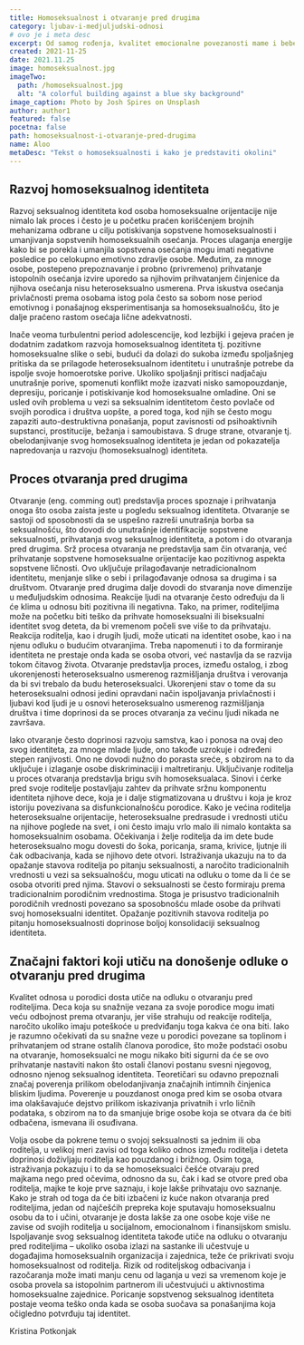 ```yaml
---
title: Homoseksualnost i otvaranje pred drugima
category: ljubav-i-medjuljudski-odnosi
# ovo je i meta desc
excerpt: Od samog rođenja, kvalitet emocionalne povezanosti mame i bebe (ili primarnog staratelja) od izuzetnog je značaja za formiranje ličnosti...
created: 2021-11-25
date: 2021.11.25
image: homoseksualnost.jpg
imageTwo:
  path: /homoseksualnost.jpg
  alt: "A colorful building against a blue sky background"
image_caption: Photo by Josh Spires on Unsplash
author: author1
featured: false
pocetna: false
path: homoseksualnost-i-otvaranje-pred-drugima
name: Aloo
metaDesc: "Tekst o homoseksualnosti i kako je predstaviti okolini"
---
```



## Razvoj homoseksualnog identiteta

Razvoj seksualnog identiteta kod osoba homoseksualne orijentacije nije nimalo lak proces i često je u početku praćen korišćenjem brojnih mehanizama odbrane u cilju potiskivanja sopstvene homoseksualnosti i umanjivanja sopstvenih homoseksualnih osećanja. Proces ulaganja energije kako bi se porekla i umanjila sopstvena osećanja mogu imati negativne posledice po celokupno emotivno zdravlje osobe. Međutim, za mnoge osobe, postepeno prepoznavanje i probno (privremeno) prihvatanje istopolnih osećanja izvire uporedo sa njihovim prihvatanjem činjenice da njihova osećanja nisu heteroseksualno usmerena. Prva iskustva osećanja privlačnosti prema osobama istog pola često sa sobom nose period emotivnog i ponašajnog eksperimentisanja sa homoseksualnošću, što je dalje praćeno rastom osećaja lične adekvatnosti.

Inače veoma turbulentni period adolescencije, kod lezbijki i gejeva praćen je dodatnim zadatkom razvoja homoseksualnog identiteta tj. pozitivne homoseksualne slike o sebi, budući da dolazi do sukoba između spoljašnjeg pritiska da se prilagode heteroseksualnom identitetu i unutrašnje potrebe da ispolje svoje homoerotske porive. Ukoliko spoljašnji pritisci nadjačaju unutrašnje porive, spomenuti konflikt može izazvati nisko samopouzdanje, depresiju, poricanje i potiskivanje kod homoseksualne omladine. Oni se usled ovih problema u vezi sa seksualnim identitetom često povlače od svojih porodica i društva uopšte, a pored toga, kod njih se često mogu zapaziti auto-destruktivna ponašanja, poput zavisnosti od psihoaktivnih supstanci, prostitucije, bežanja i samoubistava. S druge strane, otvaranje tj. obelodanjivanje svog homoseksualnog identiteta je jedan od pokazatelja napredovanja u razvoju (homoseksualnog) identiteta. 

## Proces otvaranja pred drugima

Otvaranje (eng. comming out) predstavlja proces spoznaje i prihvatanja onoga što osoba zaista jeste u pogledu seksualnog identiteta. Otvaranje se sastoji od sposobnosti da se uspešno razreši unutrašnja borba sa seksualnošću, što dovodi do unutrašnje identifikacije sopstvene seksualnosti, prihvatanja svog seksualnog identiteta, a potom i do otvaranja pred drugima. Srž procesa otvaranja ne predstavlja sam čin otvaranja, već prihvatanje sopstvene homoseksualne orijentacije kao pozitivnog aspekta sopstvene ličnosti. Ovo uključuje prilagođavanje netradicionalnom identitetu, menjanje slike o sebi i prilagođavanje odnosa sa drugima i sa  društvom. Otvaranje pred drugima dalje dovodi do stvaranja nove dimenzije u međuljudskim odnosima. Reakcije ljudi na otvaranje često određuju da li će klima u odnosu biti pozitivna ili negativna. Tako, na primer, roditeljima može na početku biti teško da prihvate homoseksualni ili biseksualni identitet svog deteta, da bi vremenom počeli sve više to da prihvataju. Reakcija roditelja, kao i drugih ljudi, može uticati na identitet osobe, kao i na njenu odluku o budućim otvaranjima. Treba napomenuti i to da formiranje identiteta ne prestaje onda kada se osoba otvori, već nastavlja da se razvija tokom čitavog života. Otvaranje predstavlja proces, između ostalog, i zbog ukorenjenosti heteroseksualno usmerenog razmišljanja društva i verovanja da bi svi trebalo da budu heteroseksualci. Ukorenjeni stav o tome da su heteroseksualni odnosi jedini opravdani način ispoljavanja privlačnosti i ljubavi kod ljudi je u osnovi heteroseksualno usmerenog razmišljanja društva i time doprinosi da se proces otvaranja za većinu ljudi nikada ne završava. 

Iako otvaranje često doprinosi razvoju samstva, kao i ponosa na ovaj deo svog identiteta, za mnoge mlade ljude, ono takođe uzrokuje i određeni stepen ranjivosti. Ono ne dovodi nužno do porasta sreće, s obzirom na to da uključuje i izlaganje osobe diskriminaciji i maltretiranju. Uključivanje roditelja u proces otvaranja predstavlja brigu svih homoseksualaca. Sinovi i ćerke pred svoje roditelje postavljaju zahtev da prihvate sržnu komponentu identiteta njihove dece, koja je i dalje stigmatizovana u društvu i koja je kroz istoriju povezivana sa disfunkcionalnošću porodice. Kako je većina roditelja heteroseksualne orijentacije, heteroseksualne predrasude i vrednosti utiču na njihove poglede na svet, i oni često imaju vrlo malo ili nimalo kontakta sa homoseksualnim osobama. Očekivanja i želje roditelja da im dete bude heteroseksualno mogu dovesti do šoka, poricanja, srama, krivice, ljutnje ili čak odbacivanja, kada se njihovo dete otvori. Istraživanja ukazuju na to da opažanje stavova roditelja po pitanju seksualnosti, a naročito tradicionalnih vrednosti u vezi sa seksualnošću, mogu uticati na odluku o tome da li će se osoba otvoriti pred njima. Stavovi o seksualnosti se često formiraju prema tradicionalnim porodičnim vrednostima. Stoga je prisustvo tradicionalnih porodičnih vrednosti povezano sa sposobnošću mlade osobe da prihvati svoj homoseksualni identitet. Opažanje pozitivnih stavova roditelja po pitanju homoseksualnosti doprinose boljoj konsolidaciji seksualnog identiteta. 

## Značajni faktori koji utiču na donošenje odluke o otvaranju pred drugima

Kvalitet odnosa u porodici dosta utiče na odluku o otvaranju pred roditeljima. Deca koja su snažnije vezana za svoje porodice mogu imati veću odbojnost prema otvaranju, jer više strahuju od reakcije roditelja, naročito ukoliko imaju poteškoće u predviđanju toga kakva će ona biti. Iako je razumno očekivati da su snažne veze u porodici povezane sa toplinom i prihvatanjem od strane ostalih članova porodice, što može podstaći osobu na otvaranje, homoseksualci ne mogu nikako biti sigurni da će se ovo prihvatanje nastaviti nakon što ostali članovi postanu svesni njegovog, odnosno njenog seksualnog identiteta. Teoretičari su odavno prepoznali značaj poverenja prilikom obelodanjivanja značajnih intimnih činjenica bliskim ljudima. Poverenje u pouzdanost onoga pred kim se osoba otvara ima olakšavajuće dejstvo prilikom iskazivanja privatnih i vrlo ličnih podataka, s obzirom na to da smanjuje brige osobe koja se otvara da će biti odbačena, ismevana ili osuđivana.

Volja osobe da pokrene temu o svojoj seksualnosti sa jednim ili oba roditelja, u velikoj meri zavisi od toga koliko odnos između roditelja i deteta doprinosi doživljaju roditelja kao pouzdanog i brižnog. Osim toga, istraživanja pokazuju i to da se homoseksualci češće otvaraju pred majkama nego pred očevima, odnosno da su, čak i kad se otvore pred oba roditelja, majke te koje prve saznaju, i koje lakše prihvataju ovo saznanje. Kako je strah od toga da će biti izbačeni iz kuće nakon otvaranja pred roditeljima, jedan od najčešćih prepreka koje sputavaju homoseksualnu osobu da to i učini, otvaranje je dosta lakše za one osobe koje više ne zavise od svojih roditelja u socijalnom, emocionalnom i finansijskom smislu. Ispoljavanje svog seksualnog identiteta takođe utiče na odluku o otvaranju pred roditeljima – ukoliko osoba izlazi na sastanke ili učestvuje u događajima homoseksualnih organizacija i zajednica, teže će prikrivati svoju homoseksualnost od roditelja. Rizik od roditeljskog odbacivanja i razočaranja može imati manju cenu od laganja u vezi sa vremenom koje je osoba provela sa istopolnim partnerom ili učestvujući u aktivnostima homoseksualne zajednice. Poricanje sopstvenog seksualnog identiteta postaje veoma teško onda kada se osoba suočava sa ponašanjima koja očigledno potvrđuju taj identitet.

Kristina Potkonjak

